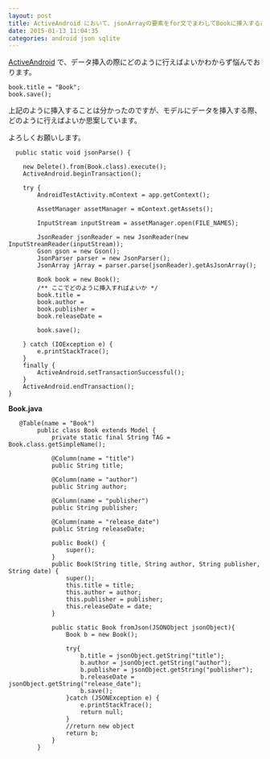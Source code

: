 ```yaml
---
layout: post
title: ActiveAndroid において、jsonArrayの要素をfor文でまわしてBookに挿入する最善の方法
date: 2015-01-13 11:04:35
categories: android json sqlite
---
```

<p><a href="http://www.activeandroid.com/" rel="nofollow">ActiveAndroid</a> で、データ挿入の際にどのように行えばよいかわからず悩んでおります。 </p>

<pre><code>book.title = "Book"; 
book.save(); 
</code></pre>

<p>上記のように挿入することは分かったのですが、モデルにデータを挿入する際、どのように行えばよいか思案しています。 </p>

<p>よろしくお願いします。 </p>

<pre><code>  public static void jsonParse() {

    new Delete().from(Book.class).execute();
    ActiveAndroid.beginTransaction();

    try {
        AndroidTestActivity.mContext = app.getContext();

        AssetManager assetManager = mContext.getAssets();

        InputStream inputStream = assetManager.open(FILE_NAMES);

        JsonReader jsonReader = new JsonReader(new InputStreamReader(inputStream));
        Gson gson = new Gson();
        JsonParser parser = new JsonParser();
        JsonArray jArray = parser.parse(jsonReader).getAsJsonArray();

        Book book = new Book();
        /** ここでどのように挿入すればよいか */
        book.title = 
        book.author = 
        book.publisher = 
        book.releaseDate = 

        book.save();

    } catch (IOException e) {
        e.printStackTrace();
    }
    finally {
        ActiveAndroid.setTransactionSuccessful();
    }
    ActiveAndroid.endTransaction();
}
</code></pre>

<p><strong>Book.java</strong></p>

<pre><code>   @Table(name = "Book")
        public class Book extends Model {
            private static final String TAG = Book.class.getSimpleName();

            @Column(name = "title")
            public String title;

            @Column(name = "author")
            public String author;

            @Column(name = "publisher")
            public String publisher;

            @Column(name = "release_date")
            public String releaseDate;

            public Book() {
                super();
            }
            public Book(String title, String author, String publisher, String date) {
                super();
                this.title = title;
                this.author = author;
                this.publisher = publisher;
                this.releaseDate = date;
            }

            public static Book fromJson(JSONObject jsonObject){
                Book b = new Book();

                try{
                    b.title = jsonObject.getString("title");
                    b.author = jsonObject.getString("author");
                    b.publisher = jsonObject.getString("publisher");
                    b.releaseDate = jsonObject.getString("release_date");
                    b.save();
                }catch (JSONException e) {
                    e.printStackTrace();
                    return null;
                }
                //return new object
                return b;
            }
        }
</code></pre>
